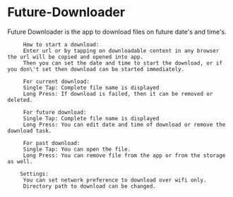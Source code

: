 # Future-Downloader
Future Downloader is the app to download files on future date's and time's.

         How to start a download:
         Enter url or by tapping on downloadable content in any browser the url will be copied and opened into app.
         Then you can set the date and time to start the download, or if you don\'t set then download can be started immediately.

         For current download:
         Single Tap: Complete file name is displayed
         Long Press: If download is failed, then it can be removed or deleted.
       
         For future download:
         Single Tap: Complete file name is displayed
         Long Press: You can edit date and time of download or remove the download task.
         
         For past download:
         Single Tap: You can open the file.
         Long Press: You can remove file from the app or from the storage as well.
       
        Settings:
         You can set network preference to download over wifi only.
         Directory path to download can be changed.
